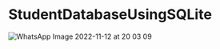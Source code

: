 # StudentDatabaseUsingSQLite
![WhatsApp Image 2022-11-12 at 20 03 09](https://user-images.githubusercontent.com/90612970/201479004-e1d7320c-4e86-4cf1-967a-cf1c00c76309.jpeg)
